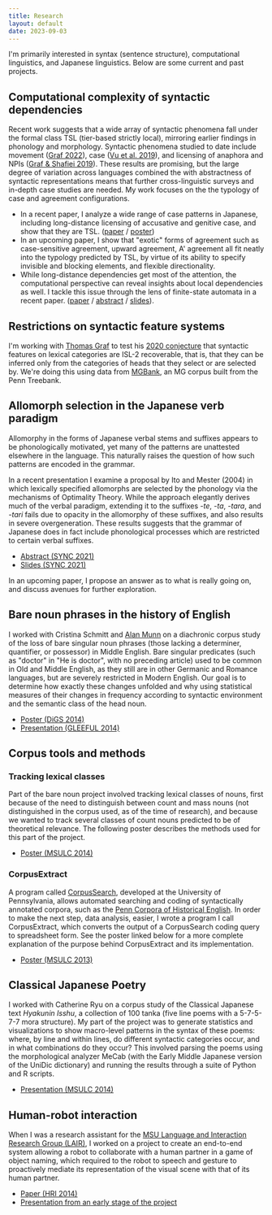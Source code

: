 ```yaml
---
title: Research
layout: default
date: 2023-09-03
---
```


I'm primarily interested in syntax (sentence structure), computational linguistics, and Japanese linguistics. Below are some current and past projects.


## Computational complexity of syntactic dependencies

Recent work suggests that a wide array of syntactic phenomena fall under the formal class TSL (tier-based strictly local), mirroring earlier findings in phonology and morphology. Syntactic phenomena studied to date include movement ([Graf 2022][graf2022-typology]), case ([Vu et al. 2019][vu.etal2019]), and licensing of anaphora and NPIs ([Graf & Shafiei 2019][graf.shafiei2019]). These results are promising, but the large degree of variation across languages combined the with abstractness of syntactic representations means that further cross-linguistic surveys and in-depth case studies are needed. My work focuses on the the typology of case and agreement configurations.

- In a recent paper, I analyze a wide range of case patterns in Japanese, including long-distance licensing of accusative and genitive case, and show that they are TSL. ([paper][jpn-case] / [poster][jpn-case-poster])
- In an upcoming paper, I show that "exotic" forms of agreement such as case-sensitive agreement, upward agreement, A' agreement all fit neatly into the typology predicted by TSL, by virtue of its ability to specify invisible and blocking elements, and flexible directionality.
- While long-distance dependencies get most of the attention, the computational perspective can reveal insights about local dependencies as well. I tackle this issue through the lens of finite-state automata in a recent paper. ([paper][sl-in-syntax] / [abstract][sl-in-syntax-abstract] / [slides][sl-in-syntax-slides]).

[sl-in-syntax]: /files/hanson-cls-2023-sl-in-syntax.pdf
[sl-in-syntax-slides]: /files/hanson-cls-2023-slides.pdf
[sl-in-syntax-abstract]: /files/hanson-cls-2023-abstract.pdf
[jpn-case]: https://scholarworks.umass.edu/scil/vol6/iss1/4
[jpn-case-poster]: /files/hanson-scil2023-poster.pdf
[graf2022-typology]: https://aclanthology.org/2022.scil-1.15/
[graf.shafiei2019]: https://aclanthology.org/W19-0121/
[vu.etal2019]: https://aclanthology.org/W19-0127/


## Restrictions on syntactic feature systems

I'm working with [Thomas Graf][graf] to test his [2020 conjecture][graf2020-curbing] that syntactic features on lexical categories are ISL-2 recoverable, that is, that they can be inferred only from the categories of heads that they select or are selected by. We're doing this using data from [MGBank][mgbank], an MG corpus built from the Penn Treebank.

[graf]: https://thomasgraf.net
[graf2020-curbing]: https://aclanthology.org/2020.scil-1.27/
<!-- [graf-curbing]: https://thomasgraf.net/output/graf20sciltalk.html -->
[mgbank]: https://aclanthology.org/E17-3021/


## Allomorph selection in the Japanese verb paradigm

Allomorphy in the forms of Japanese verbal stems and suffixes appears to be phonologically motivated, yet many of the patterns are unattested elsewhere in the language. This naturally raises the question of how such patterns are encoded in the grammar.

In a recent presentation I examine a proposal by Ito and Mester (2004) in which lexically specified allomorphs are selected by the phonology via the mechanisms of Optimality Theory. While the approach elegantly derives much of the verbal paradigm, extending it to the suffixes *-te*, *-ta*, *-tara*, and *-tari* fails due to opacity in the allomorphy of these suffixes, and also results in severe overgeneration. These results suggests that the grammar of Japanese does in fact include phonological processes which are restricted to certain verbal suffixes.

* [Abstract (SYNC 2021)](/files/hanson-sync2021-jpnvb-abstract.pdf)
* [Slides (SYNC 2021)](/files/hanson-sync2021-jpnvb-pres.pdf)

In an upcoming paper, I propose an answer as to what is really going on, and discuss avenues for further exploration.


## Bare noun phrases in the history of English

I worked with Cristina Schmitt and [Alan Munn][munn] on a diachronic corpus study of the loss of bare singular noun phrases (those lacking a determiner, quantifier, or possessor) in Middle English. Bare singular predicates (such as "doctor" in "He is doctor", with no preceding article) used to be common in Old and Middle English, as they still are in other Germanic and Romance languages, but are severely restricted in Modern English. Our goal is to determine how exactly these changes unfolded and why using statistical measures of their changes in frequency according to syntactic environment and the semantic class of the head noun.

* [Poster (DiGS 2014)](/files/hanson-etal-digs-2014-poster.pdf)
* [Presentation (GLEEFUL 2014)](/files/hanson-etal-gleeful2014-pres-bare-nps.pdf)

[munn]: https://amunn.github.io/
[pche]: http://www.ling.upenn.edu/hist-corpora/
[cs]: http://corpussearch.sourceforge.net/


## Corpus tools and methods

### Tracking lexical classes

Part of the bare noun project involved tracking lexical classes of nouns, first because of the need to distinguish between count and mass nouns (not distinguished in the corpus used, as of the time of research), and because we wanted to track several classes of count nouns predicted to be of theoretical relevance. The following poster describes the methods used for this part of the project.

* [Poster (MSULC 2014)](/files/hanson-msulc2014-poster-corpus-methods.pdf)

### CorpusExtract

A program called [CorpusSearch][cs], developed at the University of Pennsylvania, allows automated searching and coding of syntactically annotated corpora, such as the [Penn Corpora of Historical English][pche]. In order to make the next step, data analysis, easier, I wrote a program I call CorpusExtract, which converts the output of a CorpusSearch coding query to spreadsheet form. See the poster linked below for a more complete explanation of the purpose behind CorpusExtract and its implementation.

* [Poster (MSULC 2013)](/files/hanson-corpusextract-poster-2013.pdf)


## Classical Japanese Poetry

I worked with Catherine Ryu on a corpus study of the Classical Japanese text *Hyakunin Isshu*, a collection of 100 tanka (five line poems with a 5-7-5-7-7 mora structure). My part of the project was to generate statistics and visualizations to show macro-level patterns in the syntax of these poems: where, by line and within lines, do different syntactic categories occur, and in what combinations do they occur? This involved parsing the poems using the morphological analyzer MeCab (with the Early Middle Japanese version of the UniDic dictionary) and running the results through a suite of Python and R scripts.

* [Presentation (MSULC 2014)](/files/hanson-msulc2014-pres-cjpn-poetry.pdf)


## Human-robot interaction

When I was a research assistant for the [MSU Language and Interaction Research Group (LAIR)][lair], I worked on a project to create an end-to-end system allowing a robot to collaborate with a human partner in a game of object naming, which required to the robot to speech and gesture to proactively mediate its representation of the visual scene with that of its human partner.

* [Paper (HRI 2014)](http://dx.doi.org/10.1145/2559636.2559677)
* [Presentation from an early stage of the project](/files/hanson-darwin-presentation-2012.pdf)

[lair]: http://lair.cse.msu.edu/
